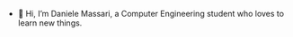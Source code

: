 - 👋 Hi, I’m Daniele Massari, a Computer Engineering student who loves to learn new things.
<!---
dmassari98/dmassari98 is a ✨ special ✨ repository because its `README.md` (this file) appears on your GitHub profile.
You can click the Preview link to take a look at your changes.
--->
